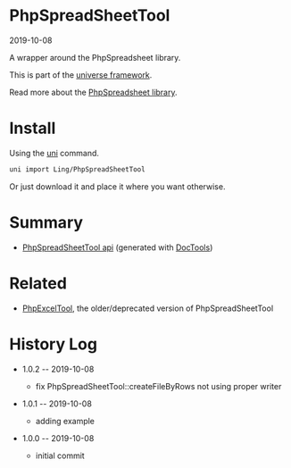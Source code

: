 PhpSpreadSheetTool
===========
2019-10-08



A wrapper around the PhpSpreadsheet library.


This is part of the [universe framework](https://github.com/karayabin/universe-snapshot).


Read more about the [PhpSpreadsheet library](https://phpspreadsheet.readthedocs.io/en/latest/).


Install
==========
Using the [uni](https://github.com/lingtalfi/universe-naive-importer) command.
```bash
uni import Ling/PhpSpreadSheetTool
```

Or just download it and place it where you want otherwise.






Summary
===========
- [PhpSpreadSheetTool api](https://github.com/lingtalfi/PhpSpreadSheetTool/blob/master/doc/api/Ling/PhpSpreadSheetTool.md) (generated with [DocTools](https://github.com/lingtalfi/DocTools))








Related
=========
- [PhpExcelTool](https://github.com/lingtalfi/PhpExcelTool), the older/deprecated version of PhpSpreadSheetTool



History Log
=============

- 1.0.2 -- 2019-10-08

    - fix PhpSpreadSheetTool::createFileByRows not using proper writer
    
- 1.0.1 -- 2019-10-08

    - adding example
    
- 1.0.0 -- 2019-10-08

    - initial commit